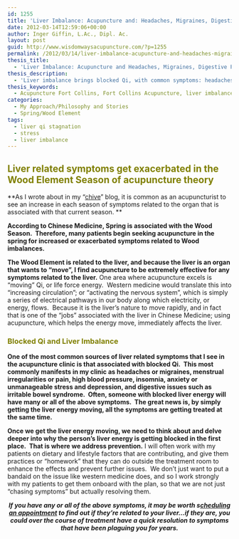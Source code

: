```yaml
---
id: 1255
title: 'Liver Imbalance: Acupuncture and: Headaches, Migraines, Digestive Problems, Insomnia, Stress/Agitation and More!'
date: 2012-03-14T12:59:06+00:00
author: Inger Giffin, L.Ac., Dipl. Ac.
layout: post
guid: http://www.wisdomwaysacupuncture.com/?p=1255
permalink: /2012/03/14/liver-imbalance-acupuncture-and-headaches-migraines-digestive-problems-insomnia-stress-and-agitation-and-more/
thesis_title:
  - 'Liver Imbalance: Acupuncture and Headaches, Migraines, Digestive Problems, Insomnia, Stress and Agitation and More'
thesis_description:
  - 'Liver imbalance brings blocked Qi, with common symptoms: headaches, migraines, digestive problems, insomnia, & anxiety. Acupuncture moves blocked Qi. '
thesis_keywords:
  - Acupuncture Fort Collins, Fort Collins Acupuncture, liver imbalance
categories:
  - My Approach/Philosophy and Stories
  - Spring/Wood Element
tags:
  - liver qi stagnation
  - stress
  - liver imbalance
---
```

## <span style="color: #808000;"><strong>Liver related symptoms get exacerbated in the Wood Element Season of acupuncture theory</strong></span>

**As I wrote about in my “[chive](http://www.wisdomwaysacupuncture.com/2018/03/04/an-acupuncturists-insight-what-your-inmpatience-agitation-and-what-i-saw-in-my-yard-have-in-common/)” blog, it is common as an acupuncturist to see an increase in each season of symptoms related to the organ that is associated with that current season. **

 **According to Chinese Medicine, Spring is associated with the Wood Season.  Therefore, many patients begin seeking acupuncture in the spring for increased or exacerbated symptoms related to Wood imbalances.**

**The Wood Element is related to the liver, and because the liver is an organ that wants to “move”, I find acupuncture to be extremely effective for any symptoms related to the liver.** One area where acupuncture excels is “moving” Qi, or life force energy.  Western medicine would translate this into “increasing circulation”; or “activating the nervous system”, which is simply a series of electrical pathways in our body along which electricity, or energy, flows.  Because it is the liver’s nature to move rapidly, and in fact that is one of the “jobs” associated with the liver in Chinese Medicine; using acupuncture, which helps the energy move, immediately affects the liver.

### <span style="color: #808000;"><strong>Blocked Qi and Liver Imbalance </strong></span>

**One of the most common sources of liver related symptoms that I see in the acupuncture clinic is that associated with blocked Qi.  This most commonly manifests in my clinic as headaches or migraines, menstrual irregularities or pain, high blood pressure, insomnia, anxiety or unmanageable stress and depression, and digestive issues such as irritable bowel syndrome.  Often, someone with blocked liver energy will have many or all of the above symptoms.  The great news is, by simply getting the liver energy moving, all the symptoms are getting treated at the same time.**

**Once we get the liver energy moving, we need to think about and delve deeper into why the person’s liver energy is getting blocked in the first place.  That is where we address prevention.** I will often work with my patients on dietary and lifestyle factors that are contributing, and give them practices or “homework” that they can do outside the treatment room to enhance the effects and prevent further issues.  We don’t just want to put a bandaid on the issue like western medicine does, and so I work strongly with my patients to get them onboard with the plan, so that we are not just “chasing symptoms” but actually resolving them.

<p style="text-align: center;">
  <em><strong>If you have any or all of the above symptoms, it may be worth s<a href="http://www.wisdomwaysacupuncture.com/acupuncture-appointment-scheduling/">cheduling an appointment</a> to find out if they’re related to your liver…if they are, you could over the course of treatment have a quick resolution to symptoms that have been plaguing you for years.</strong></em>
</p>